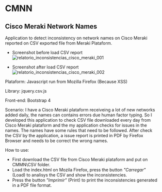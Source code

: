 # CMNN
## Cisco Meraki Network Names
Application to detect inconsistency on network names on Cisco Meraki reported on CSV exported file from Meraki Plataform.

- Screenshot before load CSV report
![relatorio_inconsistencias_cisco_meraki_001](https://user-images.githubusercontent.com/12129206/56477309-8fa12080-647a-11e9-813f-87681584cbe0.png)

- Screenshot after load CSV report
![relatorio_inconsistencias_cisco_meraki_002](https://user-images.githubusercontent.com/12129206/56477310-8fa12080-647a-11e9-82ba-b27b0db5162e.png)

Plataform: Javascript run from Mozilla Firefox (Because XSS)

Library: jquery.csv.js

Front-end: Bootstrap 4

Scenario: I have a Cisco Meraki plataform receiveing a lot of new networks added daily, the names can contains errors due human factor typing. So I developed this application to check CSV file downloaded every day from Cisco Meraki plataform and the my application checks for issues in the names. The names have some rules that need to be followed. After check the CSV by the application, a issue report is printed in PDF by Firefox Browser and needs to be correct the wrong names.

How to use: 
- First download the CSV file from Cisco Meraki plataform and put on CMMN\CSV folder.
- Load the index.html on Mozila Firefox, press the button _"Carregar"_ (Load) to analisys the CSV and show the inconsistencies.
- Press the button _"Imprimir"_ (Print) to print the inconsistencies generated in a PDF file format.

